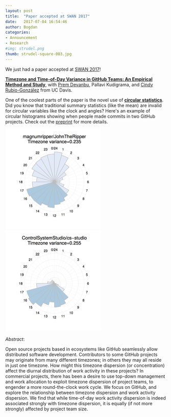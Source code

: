```yaml
---
layout: post
title:  "Paper accepted at SWAN 2017"
date:   2017-07-04 16:54:46
author: Bogdan
categories: 
- Announcement
- Research
#img: strudel.png
thumb: strudel-square-003.jpg
---
```


We just had a paper accepted at [SWAN 2017](http://www.softwareanalytics.ca/swan17/Home.html)!

**[Timezone and Time-of-Day Variance in GitHub Teams: An Empirical Method and 
Study](../papers/swan.pdf)**,
with [Prem Devanbu](http://web.cs.ucdavis.edu/~devanbu/), 
Pallavi Kudigrama, and 
[Cindy Rubio-González](http://web.cs.ucdavis.edu/~rubio/) 
from UC Davis.

One of the coolest parts of the paper is the novel use of **[circular 
statistics](https://en.wikipedia.org/wiki/Directional_statistics)**.
Did you know that traditional summary statistics (like the mean) are invalid for
circular variables like the clock and angles?
Here's an example of circular histograms showing when people made commits
in two GitHub projects.
Check out the [preprint](../papers/swan.pdf) for more details.

<img src="/assets/img/blog/hour_johntheripper.jpg" width="300"/>
<img src="/assets/img/blog/hour_cs-studio.jpg" width="300"/>

<!--more-->

*Abstract*:

Open source projects based in ecosystems like GitHub seamlessly allow distributed 
software development. 
Contributors to some GitHub projects may originate from many different timezones; 
in others they may all reside in just one timezone. 
How might this timezone dispersion (or concentration) affect the diurnal 
distribution of work activity in these projects? 
In commercial projects, there has been a desire to use top-down management and 
work allocation to exploit timezone dispersion of project teams, to engender a 
more round-the-clock work cycle. 
We focus on GitHub, and explore the relationship between timezone dispersion 
and work activity dispersion. 
We find that while time-of-day work activity dispersion is indeed associated 
strongly with timezone dispersion, it is equally (if not more strongly) affected 
by project team size.

<!-- 
![P1](/assets/img/blog/hour_johntheripper.jpg)
![P2](/assets/img/blog/hour_cs-studio.jpg)
 -->

